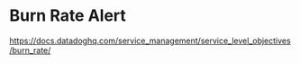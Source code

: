 
# Burn Rate Alert

https://docs.datadoghq.com/service_management/service_level_objectives/burn_rate/
